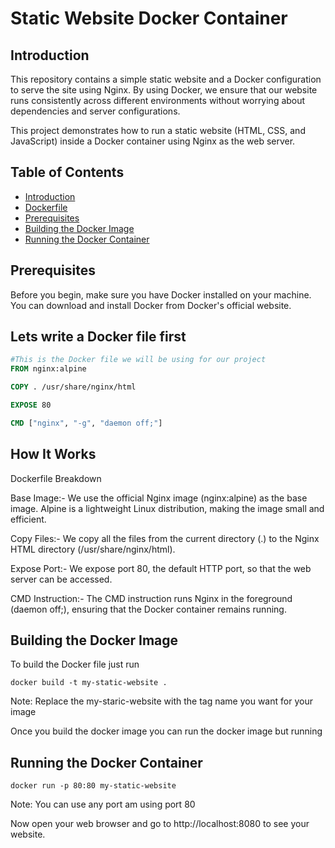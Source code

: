 # Static Website Docker Container

## Introduction
This repository contains a simple static website and a Docker configuration to serve the site using Nginx. By using Docker, we ensure that our website runs consistently across different environments without worrying about dependencies and server configurations.

This project demonstrates how to run a static website (HTML, CSS, and JavaScript) inside a Docker container using Nginx as the web server.

## Table of Contents
* [Introduction](#introduction)
* [Dockerfile](#dockerfile)
* [Prerequisites](#prerequisites)
* [Building the Docker Image](#building-the-docker-image)
* [Running the Docker Container](#running-the-docker-container)   


## Prerequisites

Before you begin, make sure you have Docker installed on your machine. You can download and install Docker from Docker's official website.  

## Lets write a Docker file first 

```dockerfile
#This is the Docker file we will be using for our project 
FROM nginx:alpine

COPY . /usr/share/nginx/html

EXPOSE 80

CMD ["nginx", "-g", "daemon off;"] 
```

## How It Works

Dockerfile Breakdown

Base Image:- We use the official Nginx image (nginx:alpine) as the base image. Alpine is a lightweight Linux distribution, making the image small and efficient.

Copy Files:- We copy all the files from the current directory (.) to the Nginx HTML directory (/usr/share/nginx/html).

Expose Port:- We expose port 80, the default HTTP port, so that the web server can be accessed.

CMD Instruction:- The CMD instruction runs Nginx in the foreground (daemon off;), ensuring that the Docker container remains running.

## Building the Docker Image
 
 To build the Docker file just run 

```
docker build -t my-static-website .
```
Note: Replace the my-staric-website with the tag name you want for your image

Once you build the docker image you can run the docker image but running 

 ## Running the Docker Container

 ```
 docker run -p 80:80 my-static-website
```
Note: You can use any port am using port 80
 
Now open your web browser and go to http://localhost:8080 to see your website.



#
